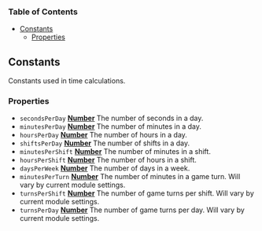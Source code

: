 <!-- Generated by documentation.js. Update this documentation by updating the source code. -->

### Table of Contents

*   [Constants][1]
    *   [Properties][2]

## Constants

Constants used in time calculations.

### Properties

*   `secondsPerDay` **[Number][3]** The number of seconds in a day.
*   `minutesPerDay` **[Number][3]** The number of minutes in a day.
*   `hoursPerDay` **[Number][3]** The number of hours in a day.
*   `shiftsPerDay` **[Number][3]** The number of shifts in a day.
*   `minutesPerShift` **[Number][3]** The number of minutes in a shift.
*   `hoursPerShift` **[Number][3]** The number of hours in a shift.
*   `daysPerWeek` **[Number][3]** The number of days in a week.
*   `minutesPerTurn` **[Number][3]** The number of minutes in a game turn. Will vary by current module settings.
*   `turnsPerShift` **[Number][3]** The number of game turns per shift. Will vary by current module settings.
*   `turnsPerDay` **[Number][3]** The number of game turns per day. Will vary by current module settings.

[1]: #constants

[2]: #properties

[3]: https://developer.mozilla.org/docs/Web/JavaScript/Reference/Global_Objects/Number
